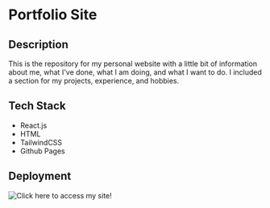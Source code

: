 # Portfolio Site

## Description
This is the repository for my personal website with a little bit of information about me, what I've done, what I am doing, and what I want to do. I included a section for my projects, experience, and hobbies.

## Tech Stack
- React.js
- HTML
- TailwindCSS
- Github Pages

## Deployment
![Click here](https://github.com/AlbertoJL3/portfolio) to access my site!
